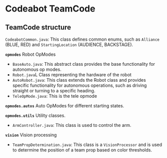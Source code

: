 # Codeabot TeamCode

## TeamCode structure

`CodeabotCommon.java`: This class defines common enums, such as `Alliance` (BLUE, RED)
and `StartingLocation` (AUDIENCE, BACKSTAGE).

**`opmodes`** Robot OpModes

- `BaseAuto.java`: This abstract class provides the base functionality for autonomous op modes.
- `Robot.java`L Class representing the hardware of the robot
- `AutoRobot.java`: This class extends the Robot class and provides specific functionality for
  autonomous operations, such as driving straight or turning to a specific heading.
- `TeleOpMode.java`: This is the tele opmode

**`opmodes.autos`**
Auto OpModes for different starting states.

**`opmodes.utils`** Utility classes.

- `ArmController.java`: This class is used to control the arm.

**`vision`** Vision processing

- `TeamPropDetermination.java`: This class is a `VisionProcessor` and is used to determine the
  position of a team prop based on color thresholds.
